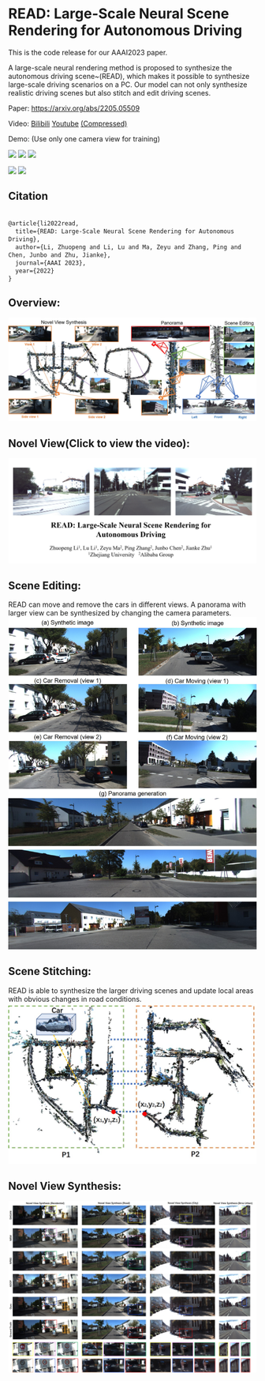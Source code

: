 # READ: Large-Scale Neural Scene Rendering for Autonomous Driving

This is the code release for our AAAI2023 paper.

A large-scale neural rendering method is proposed to synthesize the autonomous driving scene~(READ), which makes it possible to synthesize large-scale driving scenarios on a PC. Our model can not only synthesize realistic driving scenes but also stitch and edit driving scenes.

Paper: https://arxiv.org/abs/2205.05509

Video: 
 [Bilibili](https://www.bilibili.com/video/BV1KY411w7qh/)  [Youtube](https://youtu.be/W3h5nmmM5BM)  [(Compressed)](https://youtu.be/73zcrqwNFRk)



Demo: (Use only one camera view for training)


<p float="left">
<img src="https://user-images.githubusercontent.com/24960306/168012420-468478de-1db5-430d-bdd2-b52755477cd3.gif" width="270"/>
<img src="https://user-images.githubusercontent.com/24960306/168014170-b964a639-25de-4290-8e91-dc3d3f66ab7c.gif" width="270"/>
<img src="https://user-images.githubusercontent.com/24960306/168012387-ff471fcf-f617-4844-a4d6-bfbf52753d03.gif" width="270"/>
</p>

<p float="center">
  <img src="https://user-images.githubusercontent.com/24960306/168002213-c7c49209-d2bf-489d-9f84-aac2fe6b757b.gif" width="410">
   <img src="https://user-images.githubusercontent.com/24960306/169205523-2d4e051a-2c56-461d-b16a-bb022e2596f2.gif" width="410">
</p>


## Citation

```

@article{li2022read,
  title={READ: Large-Scale Neural Scene Rendering for Autonomous Driving},
  author={Li, Zhuopeng and Li, Lu and Ma, Zeyu and Zhang, Ping and Chen, Junbo and Zhu, Jianke},
  journal={AAAI 2023},
  year={2022}
}
```

## Overview: 

![contents](./image/main.jpg)




<!--- 
# [![Watch the video](https://i.ytimg.com/an_webp/kC-bwky4e7Q/mqdefault_6s.webp?du=3000&sqp=CIDh7JMG&rs=AOn4CLAE5KzsOlrQzpZVB2DYJbC4UMOhGQ)](https://youtu.be/kC-bwky4e7Q)
[<img src="https://i.ytimg.com/an_webp/kC-bwky4e7Q/mqdefault_6s.webp?du=3000&sqp=CIDh7JMG&rs=AOn4CLAE5KzsOlrQzpZVB2DYJbC4UMOhGQ" width="60%">](https://youtu.be/73zcrqwNFRk)
--> 



## Novel View(Click to view the video):

[![Watch the video](./image/Video.png)](https://youtu.be/W3h5nmmM5BM )

##  Scene Editing:

READ can move and remove the cars in different views. A panorama with larger view can be synthesized by changing the camera parameters.
![contents](./image/Scene_Editing.jpg)
 

## Scene Stitching:

READ is able to synthesize the larger driving scenes and update local areas with obvious changes in road conditions. 
![contents](./image/Scene_Stitching.jpg)

## Novel View Synthesis:

![contents](./image/NovelView.jpg)

